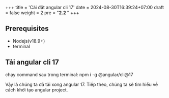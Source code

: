 +++
title = 'Cài đặt angular cli 17'
date = 2024-08-30T16:39:24+07:00
draft = false 
weight = 2
pre = "<b>2.2 </b>"
+++
## Prerequisites
+ Nodejs(v18.9+)
+ terminal
## Tải angular cli 17
chạy command sau trong terminal: 
npm i -g @angular/cli@17

Vậy là chúng ta đã tải xong angular 17. Tiếp theo, chúng ta sẽ tìm hiểu về cách khởi tạo angular project.
